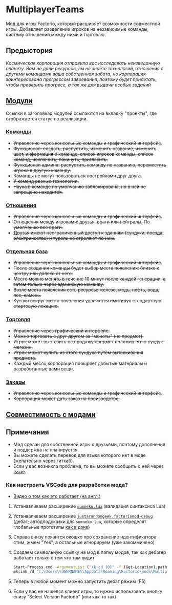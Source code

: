 # MultiplayerTeams

Мод для игры Factorio, который расширяет возможности совместной игры.
Добавляет разделение игроков на независимые команды, систему отношений между ними и торговлю.

## Предыстория

*Космическая корпорация отправила вас исследовать неизведанную планету. Вам не дали ресурсов, вы не знаете технологий, отношения с другими командами ваша собственная забота, но корпорация заинтересована прогрессом завоевания, поэтому будет прилетать, чтобы проверить прогресс, а так же для выдачи особых заданий*

## [Модули](https://github.com/nyafnir/multiplayer-teams/projects?type=classic)

Ссылки в заголовках модулей ссылаются на вкладку "проекты", где отображается статус по реализации.

### [Команды](https://github.com/nyafnir/multiplayer-teams/projects/1)

- ~~Управление через консольные команды и графический интерфейс~~.
- ~~Функционал: создать, распустить, изменить название, изменить цвет, информация о команде, список игроков команды, список команд, исключить, покинуть, пригласить.~~
- ~~Функционал админа: распустить команду по названию, переместить игрока в другую команду.~~
- ~~Команды не могут пользоваться постройками друг друга.~~
- ~~У команд разные технологии.~~
- ~~Наука в команде по умолчанию заблокирована, но в ней не запрещено находится.~~

### [Отношения](https://github.com/nyafnir/multiplayer-teams/projects/5)

- ~~Управление через консольные команды и графический интерфейс~~.
- ~~Отношения между игроками: друзья, враги или нейтралы. По умолчанию все враги.~~
- ~~Друзья имеют неограниченный доступ к зданиям (сундуки, поезда, электричество) и турели не стреляют по ним.~~

### [Отдельная база](https://github.com/nyafnir/multiplayer-teams/projects/6)

- ~~Управление через консольные команды и графический интерфейс~~.
- ~~После создания команды будет выбор места появления: близко к центру или далеко от него.~~
- ~~Место можно менять в течение 10 минут после каждой генерации, а затем только через админскую команду.~~
- ~~Возле места появления есть ресурсы: железо, медь, нефть, вода, лес, камень.~~
- ~~Кусаки вокруг места появления удаляются имитируя стандартную стартовую локацию.~~

### [Торговля](https://github.com/nyafnir/multiplayer-teams/projects/8)

- ~~Управление через графический интерфейс.~~
- ~~Можно торговать с друг другом за "монеты" (не предмет).~~
- ~~Игрок может выставить на продажу предмет положив его в сундук-магазин.~~
- ~~Игрок может купить из этого сундука путём вытаскивания предмета.~~
- Каждый месяц корпорация поощряет добытые материалы и разработанные вами вещи.

### [Заказы](https://github.com/nyafnir/multiplayer-teams/projects/7)

- ~~Управление через консольные команды и графический интерфейс~~.
- ~~Корпорация может дать заказ на производство.~~

## [Совместимость с модами](./COMPATIBLE.md)

## Примечания

- Мод сделан для собственной игры с друзьями, поэтому дополнения и поддержка не планируется.
- Вы можете сделать перевод для языка которого нет в моде (желательно через гитхаб).
- Если у вас возникла проблема, то вы можете сообщить о ней через [Issue](https://github.com/nyafnir/multiplayer-teams/issues).

### Как настроить VSCode для разработки мода?

- [Видео о том как это работает (на англ.)](https://www.youtube.com/watch?v=oNfMNFxy2X4)

1. Устанавливаем расширение [`sumneko.lua`](vscode:extension/sumneko.lua) (валидация синтаксиса Lua)
2. Устанавливаем расширение [`justarandomgeek.factoriomod-debug`](vscode:extension/justarandomgeek.factoriomod-debug) (дебаг; автодподсказки для `sumneko.lua`, которые определят глобальные прототипы [как в доке](https://lua-api.factorio.com/latest/index-prototype.html))
3. Справа внизу появится окошко про сохранение идентификатора стим, жмем "Yes", а остальные игнорируем (уже закоммичено)
4. Создаем символьную ссылку на мод в папку модов, так как дебагер работает только с тем что там видит

    ```sh
    Start-Process cmd -ArgumentList ("/k cd {0}" -f (Get-Location).path) -Verb RunAs # Откроет командную строку от имени админа в этой же папке
    mklink /d "C:\Users\%USERNAME%\AppData\Roaming\Factorio\mods\MultiplayerTeams" "%cd%\src" # Создаст символьную ссылку из модов на папку проекта 'src'
    ```

5. Теперь в любой момент можно запустить дебаг режим (F5)
6. Если у вас не нашёлся клиент игры, то нужно использовать кнопку снизу "Select Version Factorio" (или как-то так)
